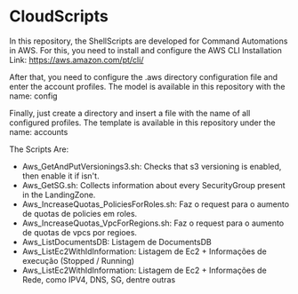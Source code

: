 # CloudScripts

In this repository, the ShellScripts are developed for Command Automations in AWS. For this, you need to install and configure the AWS CLI
Installation Link: https://aws.amazon.com/pt/cli/

After that, you need to configure the .aws directory configuration file and enter the account profiles. The model is available in this repository with the name: config

Finally, just create a directory and insert a file with the name of all configured profiles. The template is available in this repository under the name: accounts

The Scripts Are:

- Aws_GetAndPutVersionings3.sh: Checks that s3 versioning is enabled, then enable it if isn't.
- Aws_GetSG.sh: Collects information about every SecurityGroup present in the LandingZone.
- Aws_IncreaseQuotas_PoliciesForRoles.sh: Faz o request para o aumento de quotas de policies em roles.
- Aws_IncreaseQuotas_VpcForRegions.sh: Faz o request para o aumento de quotas de vpcs por regioes.
- Aws_ListDocumentsDB: Listagem de DocumentsDB
- Aws_ListEc2WithIdInformation: Listagem de Ec2 + Informações de execução (Stopped / Running)
- Aws_ListEc2WithIdInformation: Listagem de Ec2 + Informações de Rede, como IPV4, DNS, SG, dentre outras
